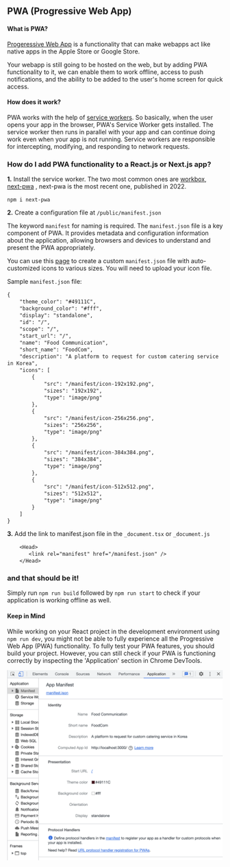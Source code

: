 ## PWA (Progressive Web App)

#### What is PWA?
[Progeressive Web App](https://developer.mozilla.org/en-US/docs/Web/Progressive_web_apps) is a functionality that can make webapps act like native apps in the Apple Store or Google Store. 

Your webapp is still going to be hosted on the web, but by adding PWA functionality to it, we can enable them to work offline, access to push notifications, and the ability to be added to the user's home screen for quick access. 


#### How does it work?

PWA works with the help of [service workers](https://learn.microsoft.com/en-us/microsoft-edge/progressive-web-apps-chromium/how-to/service-workers). So basically, when the user opens your app in the browser, PWA's Service Worker gets installed. The service worker then runs in parallel with your app and can continue doing work even when your app is not running. Service workers are responsible for intercepting, modifying, and responding to network requests.

### How do I add PWA functionality to a React.js or Next.js app? 
**1.** Install the service worker. The two most common ones are [workbox](https://www.npmjs.com/package/workbox), [next-pwa](https://www.npmjs.com/package/next-pwa) , next-pwa is the most recent one, published in 2022.

```
npm i next-pwa 
```

**2.** Create a configuration file at ```/public/manifest.json```

The keyword ```manifest``` for naming is required. The ```manifest.json``` file is a key component of PWA. It provides metadata and configuration information about the application, allowing browsers and devices to understand and present the PWA appropriately.

You can use this [page](https://www.simicart.com/manifest-generator.html/) to create a custom ```manifest.json``` file with auto-customized icons to various sizes. You will need to upload your icon file.

Sample ```manifest.json``` file: 
```
{
    "theme_color": "#49111C",
    "background_color": "#fff",
    "display": "standalone",
    "id": "/",
    "scope": "/",
    "start_url": "/",
    "name": "Food Communication",
    "short_name": "FoodCom",
    "description": "A platform to request for custom catering service in Korea",
    "icons": [
        {
            "src": "/manifest/icon-192x192.png",
            "sizes": "192x192",
            "type": "image/png"
        },
        {
            "src": "/manifest/icon-256x256.png",
            "sizes": "256x256",
            "type": "image/png"
        },
        {
            "src": "/manifest/icon-384x384.png",
            "sizes": "384x384",
            "type": "image/png"
        },
        {
            "src": "/manifest/icon-512x512.png",
            "sizes": "512x512",
            "type": "image/png"
        }
    ]
}
```
**3.** Add the link to manifest.json file in the ```_document.tsx``` or ```_document.js```
   ```
       <Head>
          <link rel="manifest" href="/manifest.json" />
       </Head>
   ```

### and that should be it!
Simply run ```npm run build```
followed by ```npm run start``` to check if your application is working offline as well.

#### Keep in Mind
While working on your React project in the development environment using ```npm run dev```, you might not be able to fully experience all the Progressive Web App (PWA) functionality. To fully test your PWA features, you should build your project. However, you can still check if your PWA is functioning correctly by inspecting the 'Application' section in Chrome DevTools.


![Chrome-Dev Tools/Application](https://github.com/abroroo/til/blob/main/PWA/pwaCheck-Applications.png?raw=true)








